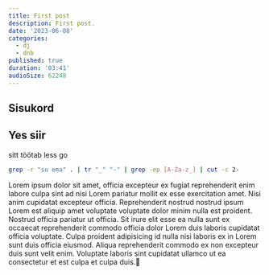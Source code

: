 ```yaml
---
title: First post
description: First post.
date: '2023-06-08'
categories:
  - dj
  - dnb
published: true
duration: '03:41'
audioSize: 62248
---
```


## Sisukord

## Yes siir

sitt töötab less go

```sh
grep -r "su ema" . | tr "_" "-" | grep -ep [A-Za-z_] | cut -c 2-
```

Lorem ipsum dolor sit amet, officia excepteur ex fugiat reprehenderit enim labore culpa sint ad nisi Lorem pariatur mollit ex esse exercitation amet. Nisi anim cupidatat excepteur officia. Reprehenderit nostrud nostrud ipsum Lorem est aliquip amet voluptate voluptate dolor minim nulla est proident. Nostrud officia pariatur ut officia. Sit irure elit esse ea nulla sunt ex occaecat reprehenderit commodo officia dolor Lorem duis laboris cupidatat officia voluptate. Culpa proident adipisicing id nulla nisi laboris ex in Lorem sunt duis officia eiusmod. Aliqua reprehenderit commodo ex non excepteur duis sunt velit enim. Voluptate laboris sint cupidatat ullamco ut ea consectetur et est culpa et culpa duis.
